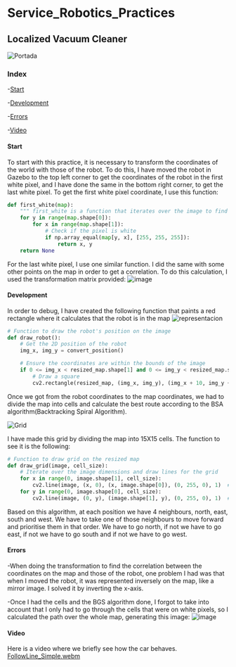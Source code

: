 # Service_Robotics_Practices
## Localized Vacuum Cleaner

![Portada](https://github.com/user-attachments/assets/48d01426-4d08-47a6-8321-2a3bc9dcf54e)

### Index

-[Start](#start)


-[Development](#development)


-[Errors](#errors)

-[Video](#video)

#### Start

To start with this practice, it is necessary to transform the coordinates of the world with those of the robot.
To do this, I have moved the robot in Gazebo to the top left corner to get the coordinates of the robot in the first white pixel, and I have done the same in the bottom right corner, to get the last white pixel.
To get the first white pixel coordinate, I use this function:
```python
def first_white(map):
    """ first_white is a function that iterates over the image to find the first white pixel (255, 255, 255). """
    for y in range(map.shape[0]):
        for x in range(map.shape[1]):
            # Check if the pixel is white
            if np.array_equal(map[y, x], [255, 255, 255]):
                return x, y
    return None
```
For the last white pixel, I use one similar function.
I did the same with some other points on the map in order to get a correlation. To do this calculation, I used the transformation matrix provided:
![image](https://github.com/user-attachments/assets/71623fa5-b5c0-4308-824c-194167d08119)


#### Development

In order to debug, I have created the following function that paints a red rectangle where it calculates that the robot is in the map
![representacion](https://github.com/user-attachments/assets/1e9a31ee-1967-4f17-8917-7043a1d3a387)

```python
# Function to draw the robot's position on the image
def draw_robot():
    # Get the 2D position of the robot
    img_x, img_y = convert_position()

    # Ensure the coordinates are within the bounds of the image
    if 0 <= img_x < resized_map.shape[1] and 0 <= img_y < resized_map.shape[0]:
        # Draw a square
        cv2.rectangle(resized_map, (img_x, img_y), (img_x + 10, img_y + 10), 128, -1)
```

Once we got from the robot coordinates to the map coordinates, we had to divide the map into cells and calculate the best route according to the BSA algorithm(Backtracking Spiral Algorithm).

![Grid](https://github.com/user-attachments/assets/d0b851bb-dcbb-41b1-abcb-e5d2a829178d)

I have made this grid by dividing the map into 15X15 cells. The function to see it is the following:
```python
# Function to draw grid on the resized map
def draw_grid(image, cell_size):
    # Iterate over the image dimensions and draw lines for the grid
    for x in range(0, image.shape[1], cell_size):
        cv2.line(image, (x, 0), (x, image.shape[0]), (0, 255, 0), 1)  # Vertical green lines
    for y in range(0, image.shape[0], cell_size):
        cv2.line(image, (0, y), (image.shape[1], y), (0, 255, 0), 1)  # Horizontal green lines
```

Based on this algorithm, at each position we have 4 neighbours, north, east, south and west. We have to take one of those neighbours to move forward and prioritise them in that order. We have to go north, if not we have to go east, if not we have to go south and if not we have to go west. 


#### Errors

-When doing the transformation to find the correlation between the coordinates on the map and those of the robot, one problem I had was that when I moved the robot, it was represented inversely on the map, like a mirror image. I solved it by inverting the x-axis.


-Once I had the cells and the BGS algorithm done, I forgot to take into account that I only had to go through the cells that were on white pixels, so I calculated the path over the whole map, generating this image:
![image](https://github.com/user-attachments/assets/198e25a9-15cd-4473-b2f1-256a09be7cef)


#### Video 
Here is a video where we briefly see how the car behaves.
[FollowLine_Simple.webm](https://github.com/Ruben249/practicas_robotica_movil/assets/102288264/2c9a9c66-92af-472b-bf55-7fa6d0fcbe95)

